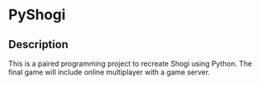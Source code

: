 # PyShogi
## Description
This is a paired programming project to recreate Shogi using Python. The final game will include online multiplayer with a game server.
